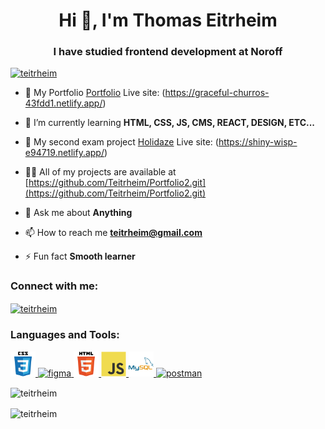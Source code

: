 <h1 align="center">Hi 👋, I'm Thomas Eitrheim</h1>
<h3 align="center">I have studied frontend development at Noroff</h3>

<p align="left"> <a href="https://github.com/ryo-ma/github-profile-trophy"><img src="https://github-profile-trophy.vercel.app/?username=teitrheim" alt="teitrheim" /></a> </p>

- 🔭 My Portfolio [Portfolio](https://github.com/Teitrheim/Portfolio2.git) Live site: (https://graceful-churros-43fdd1.netlify.app/)

- 🌱 I’m currently learning **HTML, CSS, JS, CMS, REACT, DESIGN, ETC...**

- 🤝 My second exam project [Holidaze](https://github.com/Teitrheim/Holidaze.git) Live site: (https://shiny-wisp-e94719.netlify.app/)

- 👨‍💻 All of my projects are available at [https://github.com/Teitrheim/Portfolio2.git](https://github.com/Teitrheim/Portfolio2.git)

- 💬 Ask me about **Anything**

- 📫 How to reach me **teitrheim@gmail.com**

- ⚡ Fun fact **Smooth learner**

<h3 align="left">Connect with me:</h3>
<p align="left">
<a href="https://linkedin.com/in/teitrheim" target="blank"><img align="center" src="https://raw.githubusercontent.com/rahuldkjain/github-profile-readme-generator/master/src/images/icons/Social/linked-in-alt.svg" alt="teitrheim" height="30" width="40" /></a>
</p>

<h3 align="left">Languages and Tools:</h3>
<p align="left"> <a href="https://www.w3schools.com/css/" target="_blank" rel="noreferrer"> <img src="https://raw.githubusercontent.com/devicons/devicon/master/icons/css3/css3-original-wordmark.svg" alt="css3" width="40" height="40"/> </a> <a href="https://www.figma.com/" target="_blank" rel="noreferrer"> <img src="https://www.vectorlogo.zone/logos/figma/figma-icon.svg" alt="figma" width="40" height="40"/> </a> <a href="https://www.w3.org/html/" target="_blank" rel="noreferrer"> <img src="https://raw.githubusercontent.com/devicons/devicon/master/icons/html5/html5-original-wordmark.svg" alt="html5" width="40" height="40"/> </a> <a href="https://developer.mozilla.org/en-US/docs/Web/JavaScript" target="_blank" rel="noreferrer"> <img src="https://raw.githubusercontent.com/devicons/devicon/master/icons/javascript/javascript-original.svg" alt="javascript" width="40" height="40"/> </a> <a href="https://www.mysql.com/" target="_blank" rel="noreferrer"> <img src="https://raw.githubusercontent.com/devicons/devicon/master/icons/mysql/mysql-original-wordmark.svg" alt="mysql" width="40" height="40"/> </a> <a href="https://postman.com" target="_blank" rel="noreferrer"> <img src="https://www.vectorlogo.zone/logos/getpostman/getpostman-icon.svg" alt="postman" width="40" height="40"/> </a> </p>

<p><img align="center" src="https://github-readme-stats.vercel.app/api/top-langs?username=teitrheim&show_icons=true&locale=en&layout=compact" alt="teitrheim" /></p>

<p><img align="center" src="https://github-readme-streak-stats.herokuapp.com/?user=teitrheim&" alt="teitrheim" /></p>
